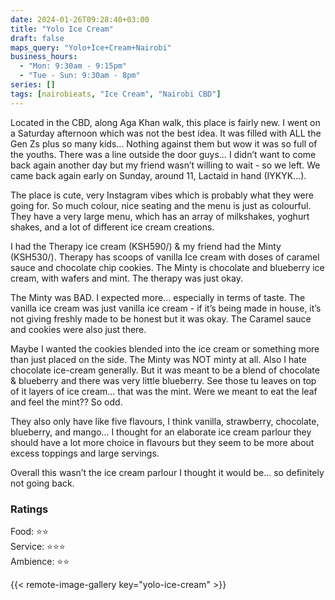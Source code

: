 ```yaml
---
date: 2024-01-26T09:28:40+03:00
title: "Yolo Ice Cream"
draft: false
maps_query: "Yolo+Ice+Cream+Nairobi"
business_hours:
  - "Mon: 9:30am - 9:15pm"
  - "Tue - Sun: 9:30am - 8pm"
series: []
tags: [nairobieats, "Ice Cream", "Nairobi CBD"]
---
```


Located in the CBD, along Aga Khan walk, this place is fairly new. I went on a Saturday afternoon which was not the best idea. It was filled with ALL the Gen Zs plus so many kids… Nothing against them but wow it was so full of the youths. There was a line outside the door guys… I didn’t want to come back again another day but my friend wasn’t willing to wait - so we left. We came back again early on Sunday, around 11, Lactaid in hand (IYKYK…).

The place is cute, very Instagram vibes which is probably what they were going for. So much colour, nice seating and the menu is just as colourful. They have a very large menu, which has an array of milkshakes, yoghurt shakes, and a lot of different ice cream creations.

I had the Therapy ice cream (KSH590/) & my friend had the Minty (KSH530/). Therapy has scoops of vanilla Ice cream with doses of caramel sauce and chocolate chip cookies. The Minty is chocolate and blueberry ice cream, with wafers and mint. The therapy was just okay.

The Minty was BAD. I expected more… especially in terms of taste. The vanilla ice cream was just vanilla ice cream - if it’s being made in house, it’s not giving freshly made to be honest but it was okay. The Caramel sauce and cookies were also just there.

Maybe I wanted the cookies blended into the ice cream or something more than just placed on the side. The Minty was NOT minty at all. Also I hate chocolate ice-cream generally. But it was meant to be a blend of chocolate & blueberry and there was very little blueberry. See those tu leaves on top of it layers of ice cream… that was the mint. Were we meant to eat the leaf and feel the mint?? So odd.

They also only have like five flavours, I think vanilla, strawberry, chocolate, blueberry, and mango... I thought for an elaborate ice cream parlour they should have a lot more choice in flavours but they seem to be more about excess toppings and large servings.

Overall this wasn’t the ice cream parlour I thought it would be… so definitely not going back.

### Ratings

Food: ⭐️⭐️<br>
Service: ⭐️⭐️⭐️<br>
Ambience: ⭐️⭐️<br>

{{< remote-image-gallery key="yolo-ice-cream" >}}
